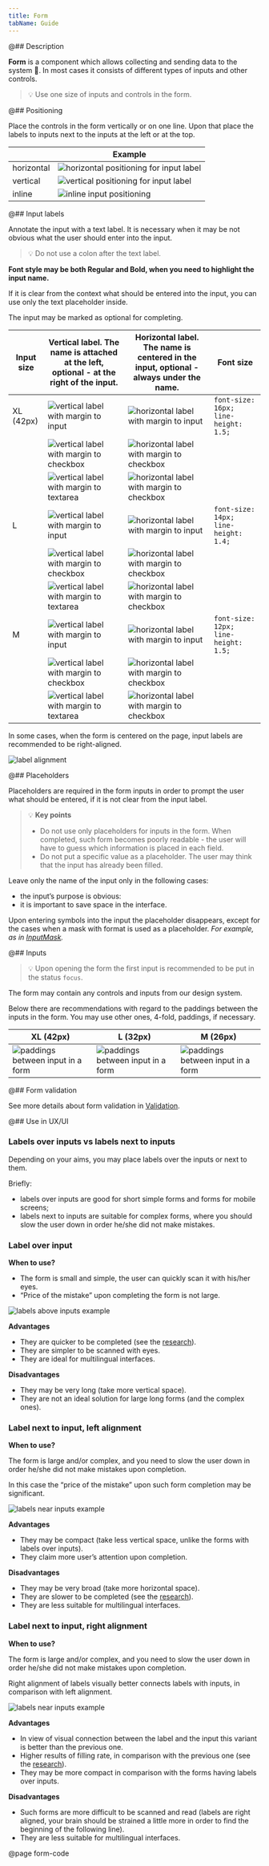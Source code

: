```yaml
---
title: Form
tabName: Guide
---
```


@## Description

**Form** is a component which allows collecting and sending data to the system 🤖. In most cases it consists of different types of inputs and other controls.

> 💡 Use one size of inputs and controls in the form.

@## Positioning

Place the controls in the form vertically or on one line. Upon that place the labels to inputs next to the inputs at the left or at the top.

|            | Example                                                          |
| ---------- | ---------------------------------------------------------------- |
| horizontal | ![horizontal positioning for input label](static/horizontal.png) |
| vertical   | ![vertical positioning for input label](static/vertical.png)     |
| inline     | ![inline input positioning](static/inline.png)                   |

@## Input labels

Annotate the input with a text label. It is necessary when it may be not obvious what the user should enter into the input.

> 💡 Do not use a colon after the text label.

**Font style may be both Regular and Bold, when you need to highlight the input name.**

If it is clear from the context what should be entered into the input, you can use only the text placeholder inside.

The input may be marked as optional for completing.

| Input size | Vertical label. The name is attached at the left, optional - at the right of the input. | Horizontal label. The name is centered in the input, optional - always under the name. | Font size                            |
| ---------- | --------------------------------------------------------------------------------------- | -------------------------------------------------------------------------------------- | ------------------------------------ |
| XL (42px)  | ![vertical label with margin to input](static/input-xl.png)                             | ![horizontal label with margin to input](static/input-left-xl.png)                     | `font-size: 16px; line-height: 1.5;` |
|            | ![vertical label with margin to checkbox](static/checkbox-xl.png)                       | ![horizontal label with margin to checkbox](static/checkbox-left-xl.png)               |                                      |
|            | ![vertical label with margin to textarea](static/textarea-xl.png)                       | ![horizontal label with margin to checkbox](static/textarea-left-xl.png)               |                                      |
| L          | ![vertical label with margin to input](static/input-l.png)                              | ![horizontal label with margin to input](static/input-left-l.png)                      | `font-size: 14px; line-height: 1.4;` |
|            | ![vertical label with margin to checkbox](static/checkbox-l.png)                        | ![horizontal label with margin to checkbox](static/checkbox-left-l.png)                |                                      |
|            | ![vertical label with margin to textarea](static/textarea-l.png)                        | ![horizontal label with margin to checkbox](static/textarea-left-l.png)                |                                      |
| M          | ![vertical label with margin to input](static/input-m.png)                              | ![horizontal label with margin to input](static/input-left-m.png)                      | `font-size: 12px; line-height: 1.5;` |
|            | ![vertical label with margin to checkbox](static/checkbox-m.png)                        | ![horizontal label with margin to checkbox](static/checkbox-left-m.png)                |                                      |
|            | ![vertical label with margin to textarea](static/textarea-m.png)                        | ![horizontal label with margin to checkbox](static/textarea-left-m.png)                |                                      |

In some cases, when the form is centered on the page, input labels are recommended to be right-aligned.

![label alignment](static/align-center.png)

@## Placeholders

Placeholders are required in the form inputs in order to prompt the user what should be entered, if it is not clear from the input label.

> 💡 **Key points**
>
> - Do not use only placeholders for inputs in the form. When completed, such form becomes poorly readable - the user will have to guess which information is placed in each field.
> - Do not put a specific value as a placeholder. The user may think that the input has already been filled.

Leave only the name of the input only in the following cases:

- the input’s purpose is obvious:
- it is important to save space in the interface.

Upon entering symbols into the input the placeholder disappears, except for the cases when a mask with format is used as a placeholder. _For example, as in [InputMask](/components/input-mask/)._

@## Inputs

> 💡 Upon opening the form the first input is recommended to be put in the status `focus`.

The form may contain any controls and inputs from our design system.

Below there are recommendations with regard to the paddings between the inputs in the form. You may use other ones, 4-fold, paddings, if necessary.

| XL (42px)                                          | L (32px)                                          | M (26px)                                          |
| -------------------------------------------------- | ------------------------------------------------- | ------------------------------------------------- |
| ![paddings between input in a form](static/xl.png) | ![paddings between input in a form](static/l.png) | ![paddings between input in a form](static/m.png) |

@## Form validation

See more details about form validation in [Validation](/patterns/validation-form/).

@## Use in UX/UI

### Labels over inputs vs labels next to inputs

Depending on your aims, you may place labels over the inputs or next to them.

Briefly:

- labels over inputs are good for short simple forms and forms for mobile screens;
- labels next to inputs are suitable for complex forms, where you should slow the user down in order he/she did not make mistakes.

### Label over input

**When to use?**

- The form is small and simple, the user can quickly scan it with his/her eyes.
- “Price of the mistake” upon completing the form is not large.

![labels above inputs example](static/label-1.png)

**Advantages**

- They are quicker to be completed (see the [research](https://www.uxmatters.com/mt/archives/2006/07/label-placement-in-forms.php)).
- They are simpler to be scanned with eyes.
- They are ideal for multilingual interfaces.

**Disadvantages**

- They may be very long (take more vertical space).
- They are not an ideal solution for large long forms (and the complex ones).

### Label next to input, left alignment

**When to use?**

The form is large and/or complex, and you need to slow the user down in order he/she did not make mistakes upon completion.

In this case the “price of the mistake” upon such form completion may be significant.

![labels near inputs example](static/label-3.png)

**Advantages**

- They may be compact (take less vertical space, unlike the forms with labels over inputs).
- They claim more user’s attention upon completion.

**Disadvantages**

- They may be very broad (take more horizontal space).
- They are slower to be completed (see the [research](https://www.uxmatters.com/mt/archives/2006/07/label-placement-in-forms.php)).
- They are less suitable for multilingual interfaces.

### Label next to input, right alignment

**When to use?**

The form is large and/or complex, and you need to slow the user down in order he/she did not make mistakes upon completion.

Right alignment of labels visually better connects labels with inputs, in comparison with left alignment.

![labels near inputs example](static/label-4.png)

**Advantages**

- In view of visual connection between the label and the input this variant is better than the previous one.
- Higher results of filling rate, in comparison with the previous one (see the [research](https://www.uxmatters.com/mt/archives/2006/07/label-placement-in-forms.php)).
- They may be more compact in comparison with the forms having labels over inputs.

**Disadvantages**

- Such forms are more difficult to be scanned and read (labels are right aligned, your brain should be strained a little more in order to find the beginning of the following line).
- They are less suitable for multilingual interfaces.

@page form-code
